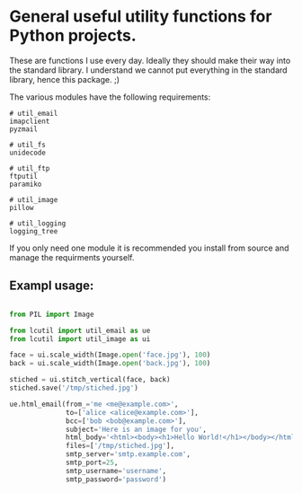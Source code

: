 # General useful utility functions for Python projects.

These are functions I use every day. Ideally they should make their way into the standard library.
I understand we cannot put everything in the standard library, hence this package. ;)

The various modules have the following requirements:

```
# util_email
imapclient
pyzmail

# util_fs
unidecode

# util_ftp
ftputil
paramiko

# util_image
pillow

# util_logging
logging_tree
```

If you only need one module it is recommended you install from source and manage the requirments yourself.


## Exampl usage:

```python

from PIL import Image

from lcutil import util_email as ue
from lcutil import util_image as ui

face = ui.scale_width(Image.open('face.jpg'), 100)
back = ui.scale_width(Image.open('back.jpg'), 100)

stiched = ui.stitch_vertical(face, back)
stiched.save('/tmp/stiched.jpg')

ue.html_email(from_='me <me@example.com>',
              to=['alice <alice@example.com>'],
              bcc=['bob <bob@example.com>'],
              subject='Here is an image for you',
              html_body='<html><body><h1>Hello World!</h1></body></html>',
              files=['/tmp/stiched.jpg'],
              smtp_server='smtp.example.com',
              smtp_port=25,
              smtp_username='username',
              smtp_password='password')
```
